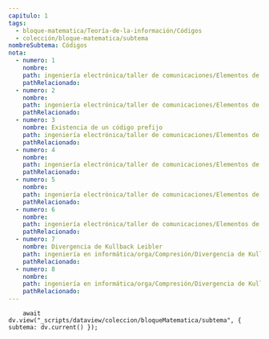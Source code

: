 ```yaml
---
capitulo: 1
tags:
  - bloque-matematica/Teoría-de-la-información/Códigos
  - colección/bloque-matematica/subtema
nombreSubtema: Códigos
nota:
  - numero: 1
    nombre:
    path: ingeniería electrónica/taller de comunicaciones/Elementos de Teoría de Información/Código prefijo#^obs-8-1-1
    pathRelacionado:
  - numero: 2
    nombre:
    path: ingeniería electrónica/taller de comunicaciones/Elementos de Teoría de Información/Código unívocamente decodificable#^teo-8-1-2
    pathRelacionado:
  - numero: 3
    nombre: Existencia de un código prefijo
    path: ingeniería electrónica/taller de comunicaciones/Elementos de Teoría de Información/Código prefijo#^teo-8-1-3
    pathRelacionado:
  - numero: 4
    nombre:
    path: ingeniería electrónica/taller de comunicaciones/Elementos de Teoría de Información/Teorema de codificación de fuente#^teo-8-1-4
    pathRelacionado:
  - numero: 5
    nombre:
    path: ingeniería electrónica/taller de comunicaciones/Elementos de Teoría de Información/Código absolutamente óptimo#^obs-8-1-5
    pathRelacionado:
  - numero: 6
    nombre:
    path: ingeniería electrónica/taller de comunicaciones/Elementos de Teoría de Información/Teorema de codificación de fuente#^teo-8-1-6
    pathRelacionado:
  - numero: 7
    nombre: Divergencia de Kullback Leibler
    path: ingeniería en informática/orga/Compresión/Divergencia de Kullback-Leibler#^def-8-1-7
    pathRelacionado:
  - numero: 8
    nombre:
    path: ingeniería en informática/orga/Compresión/Divergencia de Kullback-Leibler#^pro-8-1-8
    pathRelacionado:
---
```

```dataviewjs
	await dv.view("_scripts/dataview/coleccion/bloqueMatematica/subtema", { subtema: dv.current() });
```
